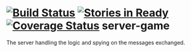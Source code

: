 [![Build Status](https://travis-ci.org/orwell-int/server-game.svg?branch=master)](https://travis-ci.org/orwell-int/server-game) [![Stories in Ready](https://badge.waffle.io/orwell-int/server-game.png?label=ready&title=Ready)](https://waffle.io/orwell-int/server-game) [![Coverage Status](https://img.shields.io/coveralls/orwell-int/server-game.svg)](https://coveralls.io/r/orwell-int/server-game)
server-game
===========

The server handling the logic and spying on the messages exchanged.
